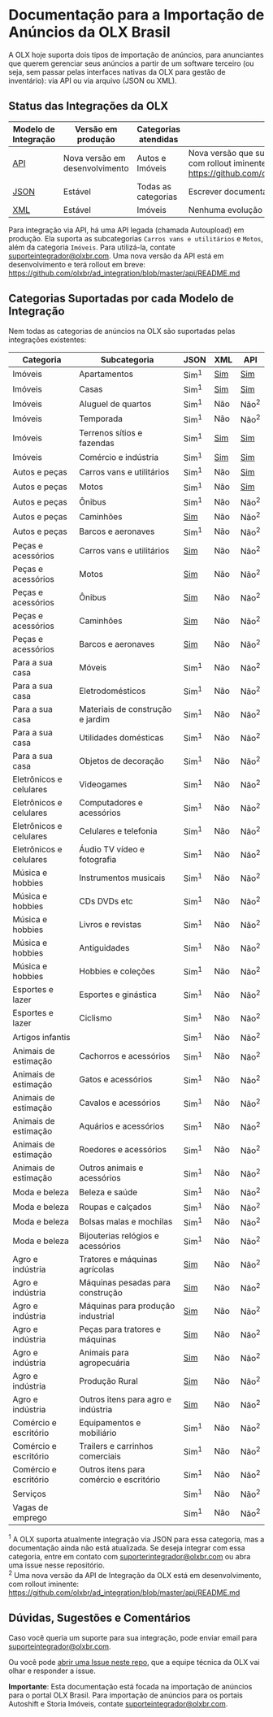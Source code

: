 # Documentação para a Importação de Anúncios da OLX Brasil

A OLX hoje suporta dois tipos de importação de anúncios, para anunciantes que querem gerenciar seus anúncios a partir de um software terceiro (ou seja, sem passar pelas interfaces nativas da OLX para gestão de inventário): via API ou via arquivo (JSON ou XML).


## Status das Integrações da OLX

| Modelo de Integração | Versão em produção | Categorias atendidas | Próximos passos |
|----------------------|----------------------------|----------------------|---------------------------------------------------------------------------------------|
| [API](api/README.md) | Nova versão em desenvolvimento | Autos e Imóveis | Nova versão que suporta todas as categorias em desenvolvimento, com rollout iminente: https://github.com/olxbr/ad_integration/blob/master/api/README.md |
| [JSON](json/README.md) | Estável | Todas as categorias | Escrever documentação de categorias não-documentadas. |
| [XML](xml/real_estate/README.md) | Estável | Imóveis | Nenhuma evolução prevista. Documentação em atualização. |

Para integração via API, há uma API legada (chamada Autoupload) em produção. Ela suporta as subcategorias `Carros vans e utilitários` e `Motos`, além da categoria `Imóveis`. Para utilizá-la, contate suporteintegrador@olxbr.com. Uma nova versão da API está em desenvolvimento e terá rollout em breve: https://github.com/olxbr/ad_integration/blob/master/api/README.md

## Categorias Suportadas por cada Modelo de Integração

Nem todas as categorias de anúncios na OLX são suportadas pelas integrações existentes:

| Categoria | Subcategoria | JSON | XML | API |
|-------------------------|-----------------------------------------|------|-----|-----|
| Imóveis | Apartamentos | Sim<sup>1</sup> | [Sim](xml/real_estate/README.md) | [Sim](api/real_estate/README.md) |
| Imóveis | Casas | Sim<sup>1</sup> | [Sim](xml/real_estate/README.md) | [Sim](api/real_estate/README.md) |
| Imóveis | Aluguel de quartos | Sim<sup>1</sup> | Não | Não<sup>2</sup>  |
| Imóveis | Temporada | Sim<sup>1</sup> | Não | Não<sup>2</sup>  |
| Imóveis | Terrenos sítios e fazendas | Sim<sup>1</sup> | [Sim](xml/real_estate/README.md) | [Sim](api/real_estate/README.md) |
| Imóveis | Comércio e indústria | Sim<sup>1</sup> | [Sim](xml/real_estate/README.md) | [Sim](api/real_estate/README.md) |
| Autos e peças | Carros vans e utilitários | Sim<sup>1</sup> | Não | [Sim](api/autos/README.md) |
| Autos e peças | Motos | Sim<sup>1</sup> | Não | [Sim](api/autos/README.md) |
| Autos e peças | Ônibus | Sim<sup>1</sup> | Não | Não<sup>2</sup>  |
| Autos e peças | Caminhões | [Sim](json/auto/README.md) | Não | Não<sup>2</sup>  |
| Autos e peças | Barcos e aeronaves | Sim<sup>1</sup> | Não | Não<sup>2</sup>  |
| Peças e acessórios | Carros vans e utilitários | [Sim](json/autoparts/README.md) | Não | Não<sup>2</sup> |
| Peças e acessórios | Motos | [Sim](json/autoparts/README.md) | Não | Não<sup>2</sup> |
| Peças e acessórios | Ônibus | [Sim](json/autoparts/README.md) | Não | Não<sup>2</sup> |
| Peças e acessórios | Caminhões | [Sim](json/autoparts/README.md) | Não | Não<sup>2</sup> |
| Peças e acessórios | Barcos e aeronaves | [Sim](json/autoparts/README.md) | Não | Não<sup>2</sup> |
| Para a sua casa | Móveis | Sim<sup>1</sup> | Não | Não<sup>2</sup> |
| Para a sua casa | Eletrodomésticos | Sim<sup>1</sup> | Não | Não<sup>2</sup> |
| Para a sua casa | Materiais de construção e jardim | Sim<sup>1</sup> | Não | Não<sup>2</sup> |
| Para a sua casa | Utilidades domésticas | Sim<sup>1</sup> | Não | Não<sup>2</sup> |
| Para a sua casa | Objetos de decoração | Sim<sup>1</sup> | Não | Não<sup>2</sup> |
| Eletrônicos e celulares | Videogames | Sim<sup>1</sup> | Não | Não<sup>2</sup> |
| Eletrônicos e celulares | Computadores e acessórios | Sim<sup>1</sup> | Não | Não<sup>2</sup> |
| Eletrônicos e celulares | Celulares e telefonia | Sim<sup>1</sup> | Não | Não<sup>2</sup> |
| Eletrônicos e celulares | Áudio TV vídeo e fotografia | Sim<sup>1</sup> | Não | Não<sup>2</sup> |
| Música e hobbies | Instrumentos musicais | Sim<sup>1</sup> | Não | Não<sup>2</sup> |
| Música e hobbies | CDs DVDs etc | Sim<sup>1</sup> | Não | Não<sup>2</sup> |
| Música e hobbies | Livros e revistas | Sim<sup>1</sup> | Não | Não<sup>2</sup> |
| Música e hobbies | Antiguidades | Sim<sup>1</sup> | Não | Não<sup>2</sup> |
| Música e hobbies | Hobbies e coleções | Sim<sup>1</sup> | Não | Não<sup>2</sup> |
| Esportes e lazer | Esportes e ginástica | Sim<sup>1</sup> | Não | Não<sup>2</sup> |
| Esportes e lazer | Ciclismo | Sim<sup>1</sup> | Não | Não<sup>2</sup> |
| Artigos infantis |  | Sim<sup>1</sup> | Não | Não<sup>2</sup> |
| Animais de estimação | Cachorros e acessórios | Sim<sup>1</sup> | Não | Não<sup>2</sup> |
| Animais de estimação | Gatos e acessórios | Sim<sup>1</sup> | Não | Não<sup>2</sup> |
| Animais de estimação | Cavalos e acessórios | Sim<sup>1</sup> | Não | Não<sup>2</sup> |
| Animais de estimação | Aquários e acessórios | Sim<sup>1</sup> | Não | Não<sup>2</sup> |
| Animais de estimação | Roedores e acessórios | Sim<sup>1</sup> | Não | Não<sup>2</sup> |
| Animais de estimação | Outros animais e acessórios | Sim<sup>1</sup> | Não | Não<sup>2</sup> |
| Moda e beleza | Beleza e saúde | Sim<sup>1</sup> | Não | Não<sup>2</sup> |
| Moda e beleza | Roupas e calçados | Sim<sup>1</sup> | Não | Não<sup>2</sup> |
| Moda e beleza | Bolsas malas e mochilas | Sim<sup>1</sup> | Não | Não<sup>2</sup> |
| Moda e beleza | Bijouterias relógios e acessórios | Sim<sup>1</sup> | Não | Não<sup>2</sup> |
| Agro e indústria | Tratores e máquinas agrícolas | [Sim](json/agro/README.md) | Não | Não<sup>2</sup> |
| Agro e indústria | Máquinas pesadas para construção | [Sim](json/agro/README.md) | Não | Não<sup>2</sup> |
| Agro e indústria | Máquinas para produção industrial | [Sim](json/agro/README.md) | Não | Não<sup>2</sup> |
| Agro e indústria | Peças para tratores e máquinas | [Sim](json/agro/README.md) | Não | Não<sup>2</sup> |
| Agro e indústria | Animais para agropecuária | [Sim](json/agro/README.md) | Não | Não<sup>2</sup> |
| Agro e indústria | Produção Rural | [Sim](json/agro/README.md) | Não | Não<sup>2</sup> |
| Agro e indústria | Outros itens para agro e indústria | [Sim](json/agro/README.md) | Não | Não<sup>2</sup> |
| Comércio e escritório | Equipamentos e mobiliário | Sim<sup>1</sup> | Não | Não<sup>2</sup> |
| Comércio e escritório | Trailers e carrinhos comerciais | Sim<sup>1</sup> | Não | Não<sup>2</sup> |
| Comércio e escritório | Outros itens para comércio e escritório | Sim<sup>1</sup> | Não | Não<sup>2</sup> |
| Serviços |  | Sim<sup>1</sup> | Não | Não<sup>2</sup> |
| Vagas de emprego |  | Sim<sup>1</sup> | Não | Não<sup>2</sup> |

<sup>1</sup> A OLX suporta atualmente integração via JSON para essa categoria, mas a documentação ainda não está atualizada. Se deseja integrar com essa categoria, entre em contato com suporterintegrador@olxbr.com ou abra uma issue nesse repositório.<br>
<sup>2</sup> Uma nova versão da API de Integração da OLX está em desenvolvimento, com rollout iminente: https://github.com/olxbr/ad_integration/blob/master/api/README.md


## Dúvidas, Sugestões e Comentários

Caso você queria um suporte para sua integração, pode enviar email para suporteintegrador@olxbr.com.

Ou você pode [abrir uma Issue neste repo](https://github.com/olxbr/ad_integration/issues), que a equipe técnica da OLX vai olhar e responder a issue.

**Importante**: Esta documentação está focada na importação de anúncios para o portal OLX Brasil. Para importação de anúncios para os portais Autoshift e Storia Imóveis, contate suporteintegrador@olxbr.com.
